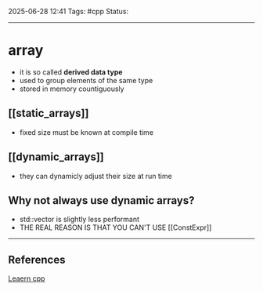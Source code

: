 
2025-06-28 12:41
Tags: #cpp
Status:

---
# array
- it is so called **derived data type**
- used to group elements of the same type
- stored in memory countiguously
## [[static_arrays]] 
- fixed size must be known at compile time
## [[dynamic_arrays]]
- they can dynamicly adjust their size at run time
## Why not always use dynamic arrays?
- std::vector is slightly less performant
- THE REAL REASON IS THAT YOU CAN'T USE [[ConstExpr]] 


---
## References
[Leaern cpp](https://www.learncpp.com/cpp-tutorial/introduction-to-stdarray/)


